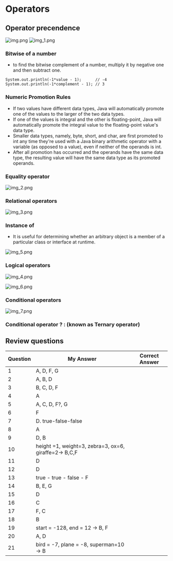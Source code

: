 # Operators

## Operator precendence
![img.png](img.png)
![img_1.png](img_1.png)

### Bitwise of a number
- to find the bitwise complement of a number, multiply it by negative one and then subtract one.
```
System.out.println(-1*value - 1);      // -4
System.out.println(-1*complement - 1); // 3
```

### Numeric Promotion Rules

- If two values have different data types, Java will automatically promote one of the values to the larger of the two data types.
- If one of the values is integral and the other is floating-point, Java will automatically promote the integral value to the floating-point value's data type.
- Smaller data types, namely, byte, short, and char, are first promoted to int any time they're used with a Java binary arithmetic operator with a variable (as opposed to a value), even if neither of the operands is int.
- After all promotion has occurred and the operands have the same data type, the resulting value will have the same data type as its promoted operands.


### Equality operator

![img_2.png](img_2.png)

### Relational operators

![img_3.png](img_3.png)

### Instance of

- It is useful for determining whether an arbitrary object is a member of a particular class or interface at runtime.

![img_5.png](img_5.png)


### Logical operators

![img_4.png](img_4.png)

![img_6.png](img_6.png)

### Conditional operators

![img_7.png](img_7.png)

### Conditional operator ? : (known as Ternary operator)

## Review questions

Question | My Answer                                             | Correct Answer
---------|-------------------------------------------------------|---------------
1        | A, D, F, G                                            |                
2        | A, B, D                                               |                
3        | B, C, D, F                                            |                
4        | A                                                     |                
5        | A, C, D, F?, G                                        |                
6        | F                                                     |                
7        | D. true-false-false                                   |                
8        | A                                                     |                
9        | D, B                                                  |                
10       | height =1, weight=3, zebra=3, ox=6, giraffe=2-> B,C,F |                
11       | D                                                     |                
12       | D                                                     |                
13       | true - true - false - F                               |                
14       | B, E, G                                               |                
15       | D                                                     |                
16       | C                                                     |                
17       | F, C                                                  |                
18       | B                                                     |                
19       | start = -128, end = 12 -> B, F                        |                
20       | A, D                                                  |                
21       | bird = -7, plane = -8, superman=10 -> B               |                
            
